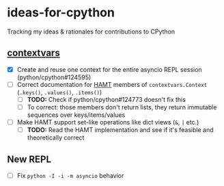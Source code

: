 # ideas-for-cpython
Tracking my ideas &amp; rationales for contributions to CPython

## [contextvars](https://docs.python.org/3/library/contextvars.html)
- [x] Create and reuse one context for the entire asyncio REPL session (python/cpython#124595)
- [ ] Correct documentation for [HAMT](https://github.com/python/cpython/blob/8fbf10d6cfd9c69ffcc1f80fa0c5f33785197af7/Python/hamt.c) members of `contextvars.Context` (`.keys()`, `.values()`, `.items()`)
  - [ ] **TODO:** Check if python/cpython#124773 doesn't fix this
  - [ ] To correct: those members don't return lists, they return immutable sequences over keys/items/values
- [ ] Make HAMT support set-like operations like dict views (`&`, `|` etc.)
  - [ ] **TODO:** Read the HAMT implementation and see if it's feasible and theoretically correct

## New REPL
- [ ] Fix `python -I -i -m asyncio` behavior

